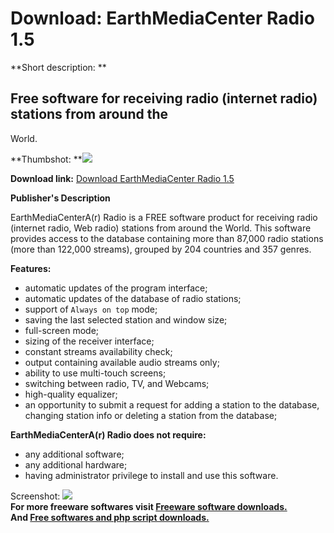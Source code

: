# Download: EarthMediaCenter Radio 1.5

**Short description: **

## Free software for receiving radio (internet radio) stations from around the
World.

  
**Thumbshot: **![](http://www.freewarefiles.com/screenshot/earthmcradio1_md.jpg)   
  
**Download link:** [Download EarthMediaCenter Radio 1.5](http://freesoftwares.boysofts.com/EarthMediaCenter-Radio_program_49837.html)  
  

**Publisher's Description**  
  

EarthMediaCenterA(r) Radio is a FREE software product for receiving radio
(internet radio, Web radio) stations from around the World. This software
provides access to the database containing more than 87,000 radio stations
(more than 122,000 streams), grouped by 204 countries and 357 genres.

**Features:**

  * automatic updates of the program interface; 
  * automatic updates of the database of radio stations; 
  * support of `Always on top` mode; 
  * saving the last selected station and window size; 
  * full-screen mode; 
  * sizing of the receiver interface; 
  * constant streams availability check; 
  * output containing available audio streams only; 
  * ability to use multi-touch screens; 
  * switching between radio, TV, and Webcams; 
  * high-quality equalizer; 
  * an opportunity to submit a request for adding a station to the database, changing station info or deleting a station from the database; 

**EarthMediaCenterA(r) Radio does not require:**

  * any additional software; 
  * any additional hardware; 
  * having administrator privilege to install and use this software. 

  
  
Screenshot: ![](http://www.freewarefiles.com/screenshot/earthmcradio1.jpg)  
**For more freeware softwares visit [Freeware software downloads.](http://freesoftwares.boysofts.com/)**   
**And [Free softwares and php script downloads.](http://www.boysofts.com/)**

